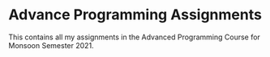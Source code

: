 # Advance Programming Assignments
This contains all my assignments in the Advanced Programming Course for Monsoon Semester 2021. 
